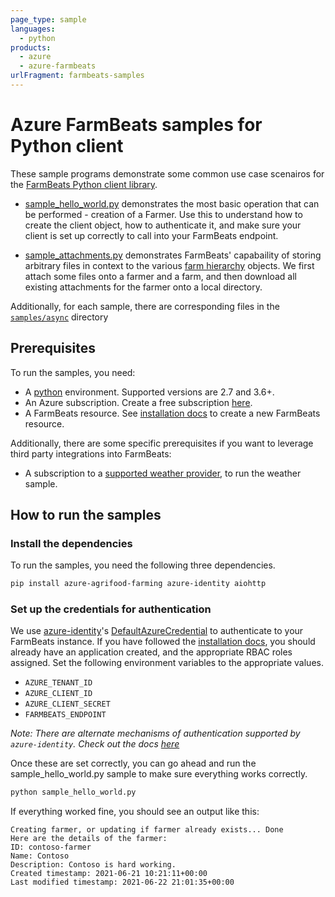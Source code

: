 ```yaml
---
page_type: sample
languages:
  - python
products:
  - azure
  - azure-farmbeats
urlFragment: farmbeats-samples
---
```


# Azure FarmBeats samples for Python client

These sample programs demonstrate some common use case scenairos for the [FarmBeats Python client library][python_sdk].

- [sample_hello_world.py][hello_world_sample] demonstrates the most basic operation that can be performed - creation of a Farmer. Use this to understand how to create the client object, how to authenticate it, and make sure your client is set up correctly to call into your FarmBeats endpoint.

- [sample_attachments.py][attachments_sample] demonstrates FarmBeats' capabaility of storing arbitrary files in context to the various [farm hierarchy][farm_hierarchy_docs] objects. We first attach some files onto a farmer and a farm, and then download all existing attachments for the farmer onto a local directory.

Additionally, for each sample, there are corresponding files in the [`samples/async`][async_samples] directory

## Prerequisites

To run the samples, you need:

- A [python][get_python] environment. Supported versions are 2.7 and 3.6+.
- An Azure subscription. Create a free subscription [here][azure_free_sub].
- A FarmBeats resource. See [installation docs][install_farmbeats] to create a new FarmBeats resource.

Additionally, there are some specific prerequisites if you want to leverage third party integrations into FarmBeats:

- A subscription to a [supported weather provider][weather_docs], to run the weather sample.

## How to run the samples

### Install the dependencies

To run the samples, you need the following three dependencies.
```bash
pip install azure-agrifood-farming azure-identity aiohttp
```

### Set up the credentials for authentication

We use [azure-identity][azure_identity]'s [DefaultAzureCredential][azure_identity_default_azure_credential] to authenticate to your FarmBeats instance. If you have followed the [installation docs][install_farmbeats], you should already have an application created, and the appropriate RBAC roles assigned. Set the following environment variables to the appropriate values. 

- `AZURE_TENANT_ID`
- `AZURE_CLIENT_ID`
- `AZURE_CLIENT_SECRET`
- `FARMBEATS_ENDPOINT`

_Note: There are alternate mechanisms of authentication supported by `azure-identity`. Check out the docs [here][azure_identity]_

Once these are set correctly, you can go ahead and run the sample_hello_world.py sample to make sure everything works correctly.

```bash
python sample_hello_world.py
```

If everything worked fine, you should see an output like this:
```
Creating farmer, or updating if farmer already exists... Done
Here are the details of the farmer:
ID: contoso-farmer
Name: Contoso
Description: Contoso is hard working.
Created timestamp: 2021-06-21 10:21:11+00:00
Last modified timestamp: 2021-06-22 21:01:35+00:00
```


<!-- Product docs aka.ms links-->
[farm_hierarchy_docs]: https://aka.ms/FarmBeatsFarmHierarchyDocs
[weather_docs]: https://aka.ms/FarmBeatsWeatherDocs/
[install_farmbeats]: https://aka.ms/FarmBeatsInstallDocumentationPaaS/

<!-- Links to samples files -->
[async_samples]: https://github.com/Azure/azure-sdk-for-python/tree/master/sdk/agrifood/azure-agrifood-farming/samples/async
[hello_world_sample]: https://github.com/Azure/azure-sdk-for-python/blob/master/sdk/agrifood/azure-agrifood-farming/samples/sample_hello_world.py
[attachments_sample]: https://github.com/Azure/azure-sdk-for-python/blob/master/sdk/agrifood/azure-agrifood-farming/samples/sample_attachments.py

<!-- Microsoft/Azure related links -->
[azure_free_sub]: https://azure.microsoft.com/free/
[azure_identity]: https://pypi.org/project/azure-identity/
[azure_identity_default_azure_credential]: https://github.com/Azure/azure-sdk-for-python/tree/main/sdk/identity/azure-identity#defaultazurecredential
[python_sdk]: https://pypi.org/project/azure-agrifood-farming/

<!-- Links to external sites -->
[get_python]: https://www.python.org/
